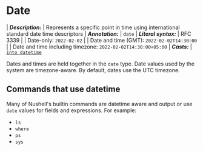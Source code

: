 # Date

| **_Description:_** | Represents a specific point in time using international standard date time descriptors
| **_Annotation:_** | `date`
| **_Literal syntax:_** | RFC 3339
| | Date-only: `2022-02-02`
| | Date and time (GMT): `2022-02-02T14:30:00`
| | Date and time including timezone: `2022-02-02T14:30:00+05:00`
| **_Casts:_** | [`into datetime`](/commands/docs/into_datetime.md)

Dates and times are held together in the `date` type. Date values used by the system are timezone-aware. By default, dates use the UTC timezone.

## Commands that use datetime

Many of Nushell's builtin commands are datetime aware and output or use `date` values
for fields and expressions. For example:

- `ls`
- `where`
- `ps`
- `sys`
